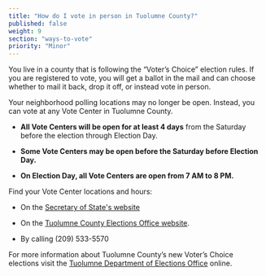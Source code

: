 ```yaml
---
title: "How do I vote in person in Tuolumne County?"
published: false
weight: 9
section: "ways-to-vote"
priority: "Minor"
---
```


You live in a county that is following the “Voter’s Choice” election rules. If you are registered to vote, you will get a ballot in the mail and can choose whether to mail it back, drop it off, or instead vote in person.

Your neighborhood polling locations may no longer be open. Instead, you can vote at any Vote Center in Tuolumne County.   

- **All Vote Centers will be open for at least 4 days** from the Saturday before the election through Election Day.

- **Some Vote Centers may be open before the Saturday before Election Day.** 

- **On Election Day, all Vote Centers are open from 7 AM to 8 PM.**  

Find your Vote Center locations and hours:  

- On the [Secretary of State's website](https://caearlyvoting.sos.ca.gov/) 

- On the [Tuolumne County Elections Office website](https://www.tuolumnecounty.ca.gov/DocumentCenter/View/21797/VC-and-BD-Locations-Handout).   

- By calling (209) 533-5570         

For more information about Tuolumne County’s new Voter’s Choice elections visit the [Tuolumne Department of Elections Office](https://www.tuolumnecounty.ca.gov/194/Election-Information) online.
